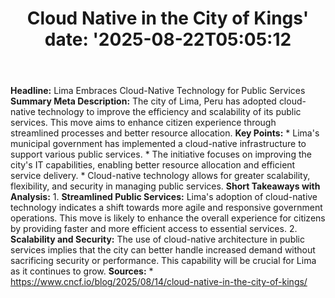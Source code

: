 ﻿---
title: "Cloud Native in the City of Kings'
date: '2025-08-22T05:05:12"
category: "Markets"
summary: ""
slug: "cloud native in the city of kings"
source_urls:
  - "https://www.cncf.io/blog/2025/08/14/cloud-native-in-the-city-of-kings/"
seo:
  title: "Cloud Native in the City of Kings | Hash n Hedge'
  description: '"
  keywords: ["news", "markets", "brief"]
---
**Headline:** Lima Embraces Cloud-Native Technology for Public Services  **Summary Meta Description:** The city of Lima, Peru has adopted cloud-native technology to improve the efficiency and scalability of its public services. This move aims to enhance citizen experience through streamlined processes and better resource allocation.  **Key Points:**  * Lima's municipal government has implemented a cloud-native infrastructure to support various public services. * The initiative focuses on improving the city's IT capabilities, enabling better resource allocation and efficient service delivery. * Cloud-native technology allows for greater scalability, flexibility, and security in managing public services.  **Short Takeaways with Analysis:**  1. **Streamlined Public Services:** Lima's adoption of cloud-native technology indicates a shift towards more agile and responsive government operations. This move is likely to enhance the overall experience for citizens by providing faster and more efficient access to essential services. 2. **Scalability and Security:** The use of cloud-native architecture in public services implies that the city can better handle increased demand without sacrificing security or performance. This capability will be crucial for Lima as it continues to grow.  **Sources:**  * https://www.cncf.io/blog/2025/08/14/cloud-native-in-the-city-of-kings/ 
